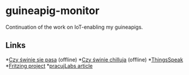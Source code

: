# guineapig-monitor

Continuation of the work on IoT-enabling my guineapigs.


## Links
*[Czy świnie sie pasa](http://nadyja.webd.pl/czy-swinie-sie-pasa/#/) (offline)
*[Czy świnie chilluja](http://nadyja.webd.pl/czy-swinie-chilluja/#/) (offline)
*[ThingsSpeak](https://thingspeak.com/channels/69167)
*[Fritzing project](http://fritzing.org/projects/guinea-pig-monitor)
*[pracujLabs article](http://pracujlabs.io/2015/12/31/pig-surveilance.html)